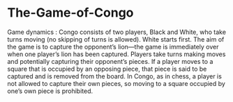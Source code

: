 # The-Game-of-Congo
Game dynamics :
Congo consists of two players, Black and White, who take turns moving (no skipping of turns is allowed). White starts first. The aim of the game is to capture the opponent’s lion—the game is immediately over when one player’s lion has been captured. Players take turns making moves and potentially capturing their opponent’s pieces. If a player moves to a square that is occupied by an opposing piece, that piece is said to be captured and is removed from the board. In Congo, as in chess, a player is not allowed to capture their own pieces, so moving to a square occupied by one’s own piece is prohibited.
